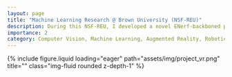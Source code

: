 ```yaml
---
layout: page
title: "Machine Learning Research @ Brown University (NSF-REU)"
description: During this NSF-REU, I developed a novel ENerf-backboned pipeline to optimize instantaneous 2D→3D data conversion for VR teleoperation, achieving a ~110° field-of-view. I conducted camera calibration for Boston Dynamics’ Spot robots and performed baseline tests. I also improved robot arm motion control using inverse kinematics through MR headsets. I presented this work at Leadership Alliance National Conference 2023 and Tanner Conference 2023.
importance: 2
category: Computer Vision, Machine Learning, Augmented Reality, Robotics
---
```


<div class="row">
    <div class="col-sm mt-3 mt-md-0">
        {% include figure.liquid loading="eager" path="assets/img/project_vr.png" title="" class="img-fluid rounded z-depth-1" %}
    </div>
</div>
